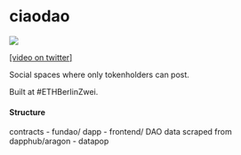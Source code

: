 ciaodao
=======

![](https://pbs.twimg.com/media/ECznUmhXoAA3Gua?format=jpg&name=large)

[\[video on twitter\]](https://twitter.com/liamzebedee/status/1165559180469686272)

Social spaces where only tokenholders can post.

Built at #ETHBerlinZwei.

#### Structure
contracts - fundao/
dapp - frontend/
DAO data scraped from dapphub/aragon - datapop